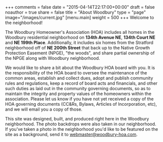 +++
comments = false
date = "2015-04-14T22:17:00+00:00"
draft = false
noauthor = true
share = false
title = "About Woodbury"
type = "page"
image="/images/current.jpg"
[menu.main]
weight = 500
+++
Welcome to the neighborhood!

The Woodbury Homeowner's Association (HOA) includes all homes in the Woodbury residential neighborhood on **134th Avenue NE**, **134th Court NE** and **NE 199th Place**. Additionally, it includes six homes from the Stratford neighborhood off of **NE 200th Street** that back up to the Native Growth Protection Easement (NPGE), "the woods", and share partial ownership of the NPGE along with Woodbury neighborhood.

We would like to share a bit about the Woodbury HOA board with you.  It is the responsibility of the HOA board to oversee the maintenance of the common areas, establish and collect dues, adopt and publish community rules and regulations, keep a record of board acts and financials, and other such duties as laid out in the community governing documents, so as to maintain the integrity and property values of the homeowners within the association. Please let us know if you have not yet received a copy of the HOA governing documents (CC&Rs, Bylaws, Articles of Incorporation, etc), and we will email you a copy of those. 

This site was designed, built, and produced right here in the Woodbury neighborhood. The photo backdrops were also taken in our neighborhood. If you've taken a photo in the neighborhood you'd like to be featured on the site as a background, send it to [webmaster@woodbury-hoa.com](mailto:webmaster@woodbury-hoa.com).

